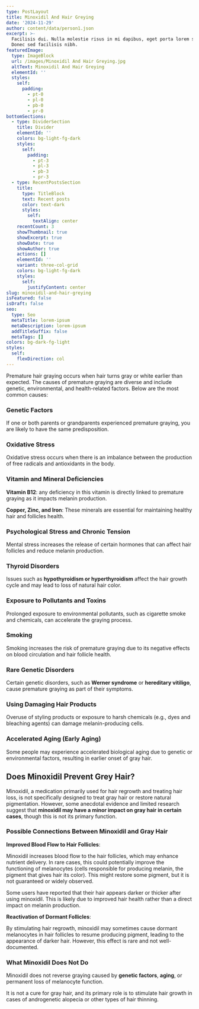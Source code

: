 ```yaml
---
type: PostLayout
title: Minoxidil And Hair Greying
date: '2024-11-29'
author: content/data/person1.json
excerpt: >-
  Facilisis dui. Nulla molestie risus in mi dapibus, eget porta lorem semper.
  Donec sed facilisis nibh.
featuredImage:
  type: ImageBlock
  url: /images/Minoxidil And Hair Greying.jpg
  altText: Minoxidil And Hair Greying
  elementId: ''
  styles:
    self:
      padding:
        - pt-0
        - pl-0
        - pb-0
        - pr-0
bottomSections:
  - type: DividerSection
    title: Divider
    elementId: ''
    colors: bg-light-fg-dark
    styles:
      self:
        padding:
          - pt-3
          - pl-3
          - pb-3
          - pr-3
  - type: RecentPostsSection
    title:
      type: TitleBlock
      text: Recent posts
      color: text-dark
      styles:
        self:
          textAlign: center
    recentCount: 3
    showThumbnail: true
    showExcerpt: true
    showDate: true
    showAuthor: true
    actions: []
    elementId: ''
    variant: three-col-grid
    colors: bg-light-fg-dark
    styles:
      self:
        justifyContent: center
slug: minoxidil-and-hair-greying
isFeatured: false
isDraft: false
seo:
  type: Seo
  metaTitle: lorem-ipsum
  metaDescription: lorem-ipsum
  addTitleSuffix: false
  metaTags: []
colors: bg-dark-fg-light
styles:
  self:
    flexDirection: col
---
```

Premature hair graying occurs when hair turns gray or white earlier than expected. The causes of premature graying are diverse and include genetic, environmental, and health-related factors. Below are the most common causes:


### Genetic Factors


If one or both parents or grandparents experienced premature graying, you are likely to have the same predisposition.

### Oxidative Stress

Oxidative stress occurs when there is an imbalance between the production of free radicals and antioxidants in the body.

### Vitamin and Mineral Deficiencies

**Vitamin B12**: any deficiency in this vitamin is directly linked to premature graying as it impacts melanin production.

**Copper, Zinc, and Iron**: These minerals are essential for maintaining healthy hair and follicles health.

### Psychological Stress and Chronic Tension

Mental stress increases the release of certain hormones that can affect hair follicles and reduce melanin production.

### Thyroid Disorders

Issues such as **hypothyroidism or hyperthyroidism** affect the hair growth cycle and may lead to loss of natural hair color.

### Exposure to Pollutants and Toxins

Prolonged exposure to environmental pollutants, such as cigarette smoke and chemicals, can accelerate the graying process.

### Smoking

Smoking increases the risk of premature graying due to its negative effects on blood circulation and hair follicle health.

### Rare Genetic Disorders

Certain genetic disorders, such as **Werner syndrome** or **hereditary vitiligo**, cause premature graying as part of their symptoms.

### Using Damaging Hair Products

Overuse of styling products or exposure to harsh chemicals (e.g., dyes and bleaching agents) can damage melanin-producing cells.


### Accelerated Aging (Early Aging)

Some people may experience accelerated biological aging due to genetic or environmental factors, resulting in earlier onset of gray hair.

## **Does Minoxidil Prevent Grey Hair?**

Minoxidil, a medication primarily used for hair regrowth and treating hair loss, is not specifically designed to treat gray hair or restore natural pigmentation. However, some anecdotal evidence and limited research suggest that **minoxidil may have a minor impact on gray hair in certain cases**, though this is not its primary function.



### Possible Connections Between Minoxidil and Gray Hair

**Improved Blood Flow to Hair Follicles**:

Minoxidil increases blood flow to the hair follicles, which may enhance nutrient delivery. In rare cases, this could potentially improve the functioning of melanocytes (cells responsible for producing melanin, the pigment that gives hair its color). This might restore some pigment, but it is not guaranteed or widely observed.

Some users have reported that their hair appears darker or thicker after using minoxidil. This is likely due to improved hair health rather than a direct impact on melanin production.

**Reactivation of Dormant Follicles**:

By stimulating hair regrowth, minoxidil may sometimes cause dormant melanocytes in hair follicles to resume producing pigment, leading to the appearance of darker hair. However, this effect is rare and not well-documented.



### What Minoxidil Does Not Do

Minoxidil does not reverse graying caused by **genetic factors**, **aging**, or permanent loss of melanocyte function.

It is not a cure for gray hair, and its primary role is to stimulate hair growth in cases of androgenetic alopecia or other types of hair thinning.




















